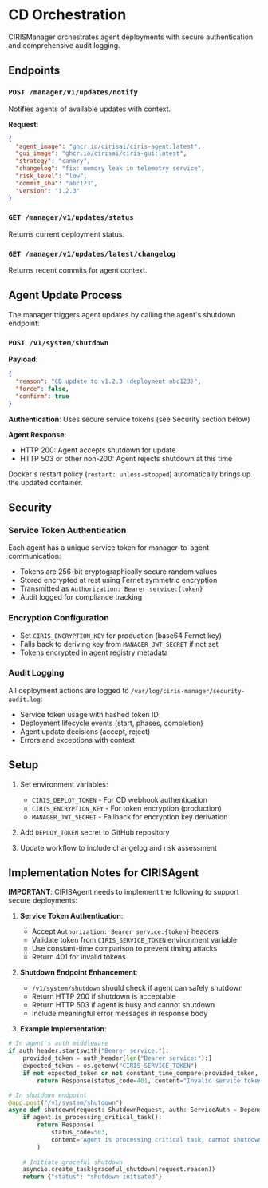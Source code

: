 # CD Orchestration

CIRISManager orchestrates agent deployments with secure authentication and comprehensive audit logging.

## Endpoints

### `POST /manager/v1/updates/notify`
Notifies agents of available updates with context.

**Request**:
```json
{
  "agent_image": "ghcr.io/cirisai/ciris-agent:latest",
  "gui_image": "ghcr.io/cirisai/ciris-gui:latest",
  "strategy": "canary",
  "changelog": "fix: memory leak in telemetry service",
  "risk_level": "low",
  "commit_sha": "abc123",
  "version": "1.2.3"
}
```

### `GET /manager/v1/updates/status`
Returns current deployment status.

### `GET /manager/v1/updates/latest/changelog`
Returns recent commits for agent context.

## Agent Update Process

The manager triggers agent updates by calling the agent's shutdown endpoint:

### `POST /v1/system/shutdown`
**Payload**:
```json
{
  "reason": "CD update to v1.2.3 (deployment abc123)",
  "force": false,
  "confirm": true
}
```

**Authentication**: Uses secure service tokens (see Security section below)

**Agent Response**:
- HTTP 200: Agent accepts shutdown for update
- HTTP 503 or other non-200: Agent rejects shutdown at this time

Docker's restart policy (`restart: unless-stopped`) automatically brings up the updated container.

## Security

### Service Token Authentication
Each agent has a unique service token for manager-to-agent communication:
- Tokens are 256-bit cryptographically secure random values
- Stored encrypted at rest using Fernet symmetric encryption
- Transmitted as `Authorization: Bearer service:{token}`
- Audit logged for compliance tracking

### Encryption Configuration
- Set `CIRIS_ENCRYPTION_KEY` for production (base64 Fernet key)
- Falls back to deriving key from `MANAGER_JWT_SECRET` if not set
- Tokens encrypted in agent registry metadata

### Audit Logging
All deployment actions are logged to `/var/log/ciris-manager/security-audit.log`:
- Service token usage with hashed token ID
- Deployment lifecycle events (start, phases, completion)
- Agent update decisions (accept, reject)
- Errors and exceptions with context

## Setup

1. Set environment variables:
   - `CIRIS_DEPLOY_TOKEN` - For CD webhook authentication
   - `CIRIS_ENCRYPTION_KEY` - For token encryption (production)
   - `MANAGER_JWT_SECRET` - Fallback for encryption key derivation

2. Add `DEPLOY_TOKEN` secret to GitHub repository

3. Update workflow to include changelog and risk assessment

## Implementation Notes for CIRISAgent

**IMPORTANT**: CIRISAgent needs to implement the following to support secure deployments:

1. **Service Token Authentication**:
   - Accept `Authorization: Bearer service:{token}` headers
   - Validate token from `CIRIS_SERVICE_TOKEN` environment variable
   - Use constant-time comparison to prevent timing attacks
   - Return 401 for invalid tokens

2. **Shutdown Endpoint Enhancement**:
   - `/v1/system/shutdown` should check if agent can safely shutdown
   - Return HTTP 200 if shutdown is acceptable
   - Return HTTP 503 if agent is busy and cannot shutdown
   - Include meaningful error messages in response body

3. **Example Implementation**:
```python
# In agent's auth middleware
if auth_header.startswith("Bearer service:"):
    provided_token = auth_header[len("Bearer service:"):]
    expected_token = os.getenv("CIRIS_SERVICE_TOKEN")
    if not expected_token or not constant_time_compare(provided_token, expected_token):
        return Response(status_code=401, content="Invalid service token")

# In shutdown endpoint
@app.post("/v1/system/shutdown")
async def shutdown(request: ShutdownRequest, auth: ServiceAuth = Depends(verify_service_token)):
    if agent.is_processing_critical_task():
        return Response(
            status_code=503,
            content="Agent is processing critical task, cannot shutdown now"
        )
    
    # Initiate graceful shutdown
    asyncio.create_task(graceful_shutdown(request.reason))
    return {"status": "shutdown initiated"}
```